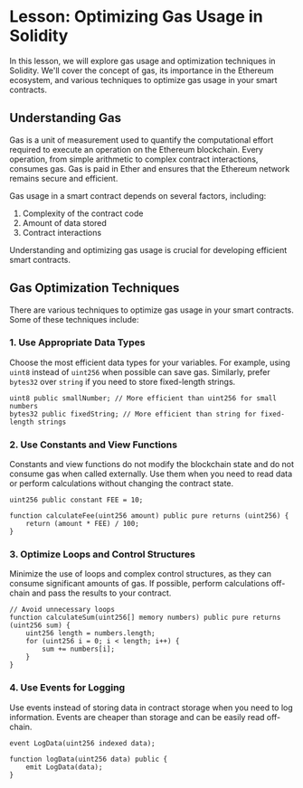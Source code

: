 # Lesson: Optimizing Gas Usage in Solidity

In this lesson, we will explore gas usage and optimization techniques in Solidity. We'll cover the concept of gas, its importance in the Ethereum ecosystem, and various techniques to optimize gas usage in your smart contracts.

## Understanding Gas

Gas is a unit of measurement used to quantify the computational effort required to execute an operation on the Ethereum blockchain. Every operation, from simple arithmetic to complex contract interactions, consumes gas. Gas is paid in Ether and ensures that the Ethereum network remains secure and efficient.

Gas usage in a smart contract depends on several factors, including:

1. Complexity of the contract code
2. Amount of data stored
3. Contract interactions

Understanding and optimizing gas usage is crucial for developing efficient smart contracts.

## Gas Optimization Techniques

There are various techniques to optimize gas usage in your smart contracts. Some of these techniques include:

### 1. Use Appropriate Data Types

Choose the most efficient data types for your variables. For example, using `uint8` instead of `uint256` when possible can save gas. Similarly, prefer `bytes32` over `string` if you need to store fixed-length strings.

```solidity
uint8 public smallNumber; // More efficient than uint256 for small numbers
bytes32 public fixedString; // More efficient than string for fixed-length strings
```
### 2. Use Constants and View Functions
Constants and view functions do not modify the blockchain state and do not consume gas when called externally. Use them when you need to read data or perform calculations without changing the contract state.

```solidity
uint256 public constant FEE = 10;

function calculateFee(uint256 amount) public pure returns (uint256) {
    return (amount * FEE) / 100;
}
```
### 3. Optimize Loops and Control Structures
Minimize the use of loops and complex control structures, as they can consume significant amounts of gas. If possible, perform calculations off-chain and pass the results to your contract.
```solidity 
// Avoid unnecessary loops
function calculateSum(uint256[] memory numbers) public pure returns (uint256 sum) {
    uint256 length = numbers.length;
    for (uint256 i = 0; i < length; i++) {
        sum += numbers[i];
    }
}
```
### 4. Use Events for Logging
Use events instead of storing data in contract storage when you need to log information. Events are cheaper than storage and can be easily read off-chain.

```solidity
event LogData(uint256 indexed data);

function logData(uint256 data) public {
    emit LogData(data);
}
```


